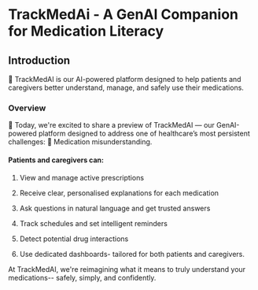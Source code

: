 # TrackMedAi - A GenAI Companion for Medication Literacy

## Introduction
🔹 TrackMedAI is our AI-powered platform designed to help patients and caregivers better understand, manage, and safely use their medications.

### Overview
🔹 Today, we're excited to share a preview of TrackMedAI — our GenAI-powered platform designed to address one of healthcare’s most persistent challenges: 💊 Medication misunderstanding.

#### Patients and caregivers can:

1. View and manage active prescriptions 

2. Receive clear, personalised explanations for each medication 

3. Ask questions in natural language and get trusted answers 

4. Track schedules and set intelligent reminders 

5. Detect potential drug interactions 

6. Use dedicated dashboards- tailored for both patients and caregivers. 

At TrackMedAI, we're reimagining what it means to truly understand your medications-- safely, simply, and confidently.
